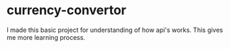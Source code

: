 # currency-convertor
I made this basic project for understanding of how api's works. This gives me more learning process.
